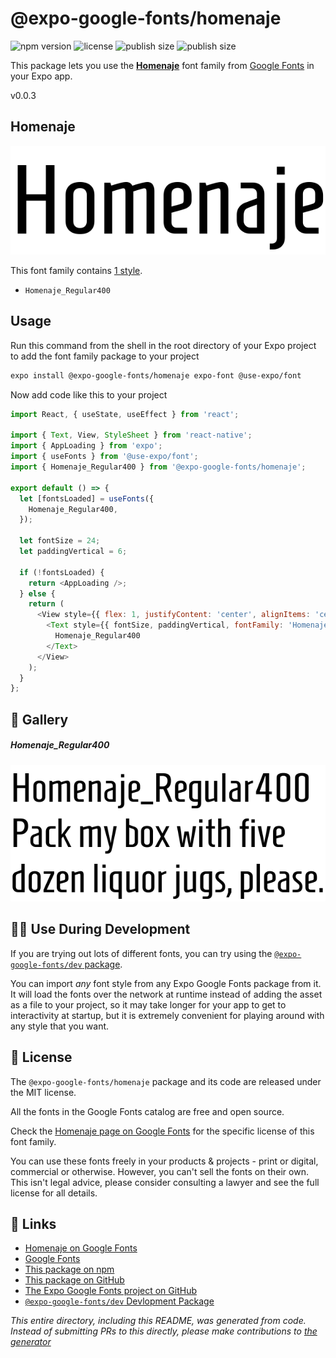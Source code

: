 # @expo-google-fonts/homenaje

![npm version](https://flat.badgen.net/npm/v/@expo-google-fonts/homenaje)
![license](https://flat.badgen.net/github/license/expo/google-fonts)
![publish size](https://flat.badgen.net/packagephobia/install/@expo-google-fonts/homenaje)
![publish size](https://flat.badgen.net/packagephobia/publish/@expo-google-fonts/homenaje)

This package lets you use the [**Homenaje**](https://fonts.google.com/specimen/Homenaje) font family from [Google Fonts](https://fonts.google.com/) in your Expo app.

v0.0.3

## Homenaje

![Homenaje](./font-family.png)

This font family contains [1 style](#-gallery).

- `Homenaje_Regular400`

## Usage

Run this command from the shell in the root directory of your Expo project to add the font family package to your project
```sh
expo install @expo-google-fonts/homenaje expo-font @use-expo/font
```

Now add code like this to your project
```js
import React, { useState, useEffect } from 'react';

import { Text, View, StyleSheet } from 'react-native';
import { AppLoading } from 'expo';
import { useFonts } from '@use-expo/font';
import { Homenaje_Regular400 } from '@expo-google-fonts/homenaje';

export default () => {
  let [fontsLoaded] = useFonts({
    Homenaje_Regular400,
  });

  let fontSize = 24;
  let paddingVertical = 6;

  if (!fontsLoaded) {
    return <AppLoading />;
  } else {
    return (
      <View style={{ flex: 1, justifyContent: 'center', alignItems: 'center' }}>
        <Text style={{ fontSize, paddingVertical, fontFamily: 'Homenaje_Regular400' }}>
          Homenaje_Regular400
        </Text>
      </View>
    );
  }
};

```

## 🔡 Gallery

##### Homenaje_Regular400
![Homenaje_Regular400](./efaa8006929ef2ce2bc82593647ea2be59dcb513e048e4cb4b105cc66119d343.ttf.png)


## 👩‍💻 Use During Development

If you are trying out lots of different fonts, you can try using the [`@expo-google-fonts/dev` package](https://github.com/expo/google-fonts/tree/master/font-packages/dev#readme).

You can import *any* font style from any Expo Google Fonts package from it. It will load the fonts
over the network at runtime instead of adding the asset as a file to your project, so it may take longer
for your app to get to interactivity at startup, but it is extremely convenient
for playing around with any style that you want.

## 📖 License

The `@expo-google-fonts/homenaje` package and its code are released under the MIT license.

All the fonts in the Google Fonts catalog are free and open source.

Check the [Homenaje page on Google Fonts](https://fonts.google.com/specimen/Homenaje) for the specific license of this font family.

You can use these fonts freely in your products & projects - print or digital, commercial or otherwise. However, you can't sell the fonts on their own. This isn't legal advice, please consider consulting a lawyer and see the full license for all details.

## 🔗 Links

- [Homenaje on Google Fonts](https://fonts.google.com/specimen/Homenaje)
- [Google Fonts](https://fonts.google.com/)
- [This package on npm](https://www.npmjs.com/package/@expo-google-fonts/homenaje)
- [This package on GitHub](https://github.com/expo/google-fonts/tree/master/font-packages/homenaje)
- [The Expo Google Fonts project on GitHub](https://github.com/expo/google-fonts)
- [`@expo-google-fonts/dev` Devlopment Package](https://github.com/expo/google-fonts/tree/master/font-packages/dev)


*This entire directory, including this README, was generated from code. Instead of submitting PRs to this directly, please make contributions to [the generator](https://github.com/expo/google-fonts/tree/master/packages/generator)*

